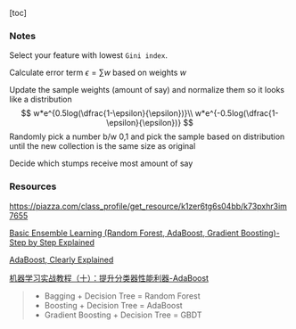 [toc]



### Notes

Select your feature with lowest `Gini index`.

Calculate error term $\epsilon = \sum w$ based on weights $w$

Update the sample weights (amount of say) and normalize them so it looks like a distribution
$$
w*e^{0.5log(\dfrac{1-\epsilon}{\epsilon})}\\
w*e^{-0.5log(\dfrac{1-\epsilon}{\epsilon})}
$$
Randomly pick a number b/w 0,1 and pick the sample based on distribution until the new collection is the same size as original

Decide which stumps receive most amount of say





### Resources

https://piazza.com/class_profile/get_resource/k1zer6tg6s04bb/k73pxhr3im7655

[Basic Ensemble Learning (Random Forest, AdaBoost, Gradient Boosting)- Step by Step Explained](https://towardsdatascience.com/basic-ensemble-learning-random-forest-adaboost-gradient-boosting-step-by-step-explained-95d49d1e2725)

[AdaBoost, Clearly Explained](https://www.youtube.com/watch?v=LsK-xG1cLYA&feature=youtu.be)

[机器学习实战教程（十）：提升分类器性能利器-AdaBoost](https://cuijiahua.com/blog/2017/11/ml_10_adaboost.html)

>- Bagging + Decision Tree = Random Forest
>- Boosting + Decision Tree = AdaBoost
>- Gradient Boosting + Decision Tree = GBDT

